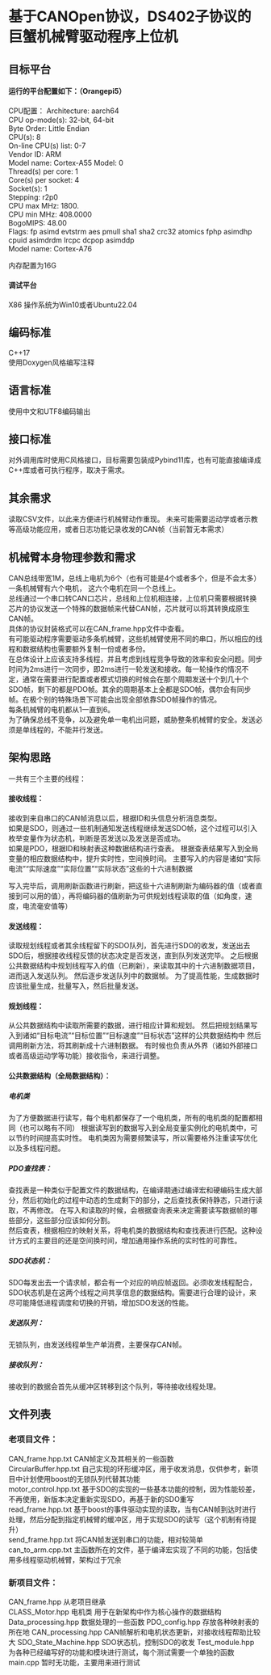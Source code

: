 # 基于CANOpen协议，DS402子协议的巨蟹机械臂驱动程序上位机


## 目标平台
#### 运行的平台配置如下：（Orangepi5）  
CPU配置：
Architecture:           aarch64  
  CPU op-mode(s):       32-bit, 64-bit  
  Byte Order:           Little Endian  
CPU(s):                 8  
  On-line CPU(s) list:  0-7  
Vendor ID:              ARM  
  Model name:           Cortex-A55
    Model:              0  
    Thread(s) per core: 1  
    Core(s) per socket: 4  
    Socket(s):          1  
    Stepping:           r2p0  
    CPU max MHz:        1800.  
    CPU min MHz:        408.0000  
    BogoMIPS:           48.00  
    Flags:              fp asimd evtstrm aes pmull sha1 sha2 crc32 atomics fphp asimdhp cpuid asimdrdm lrcpc dcpop asimddp  
  Model name:           Cortex-A76  

  内存配置为16G

#### 调试平台

X86 
操作系统为Win10或者Ubuntu22.04

## 编码标准
C++17  
使用Doxygen风格编写注释

## 语言标准
使用中文和UTF8编码输出

## 接口标准
对外调用库时使用C风格接口，目标需要包装成Pybind11库，也有可能直接编译成C++库或者可执行程序，取决于需求。

## 其余需求
读取CSV文件，以此来方便进行机械臂动作重现。
未来可能需要运动学或者示教等高级功能应用，或者日志功能记录收发的CAN帧（当前暂无本需求）

## 机械臂本身物理参数和需求
CAN总线带宽1M，总线上电机为6个（也有可能是4个或者多个，但是不会太多）一条机械臂有六个电机，
这六个电机在同一个总线上。  
总线通过一个串口转CAN口芯片，总线和上位机相连接，上位机只需要根据转换芯片的协议发送一个特殊的数据帧来代替CAN帧，芯片就可以将其转换成原生CAN帧。  
具体的协议封装格式可以在CAN_frame.hpp文件中查看。  
有可能驱动程序需要驱动多条机械臂，这些机械臂使用不同的串口，所以相应的线程和数据结构也需要额外复制一份或者多份。  
在总体设计上应该支持多线程，并且考虑到线程竞争导致的效率和安全问题。同步时间为2ms进行一次同步，即2ms进行一轮发送和接收。每一轮操作的情况不定，通常在需要进行配置或者模式切换的时候会在那个周期发送十个到几十个SDO帧，剩下的都是PDO帧。其余的周期基本上全都是SDO帧，偶尔会有同步帧。在极个别的特殊场景下可能会出现全部依靠SDO帧操作的情况。  
每条机械臂的电机都从1一直到6。  
为了确保总线不竞争，以及避免单一电机出问题，威胁整条机械臂的安全。发送必须是单线程的，不能并行发送。

## 架构思路
一共有三个主要的线程：  
#### 接收线程：
接收到来自串口的CAN帧消息以后，根据ID和头信息分析消息类型。  
如果是SDO，则通过一些机制通知发送线程继续发送SDO帧，这个过程可以引入枚举变量作为状态机，判断是否发送以及发送是否成功。  
如果是PDO，根据ID和映射表这种数据结构进行查表。
根据查表结果写入到全局变量的相应数据结构中，提升实时性，空间换时间。
主要写入的内容是诸如“实际电流”“实际速度”“实际位置”“实际状态”这些的十六进制数据

写入完毕后，调用刷新函数进行刷新，把这些十六进制刷新为编码器的值（或者直接到可以用的值），再将编码器的值刷新为可供规划线程读取的值（如角度，速度，电流毫安值等）
####  发送线程：
读取规划线程或者其余线程留下的SDO队列，首先进行SDO的收发，发送出去SDO后，根据接收线程反馈的状态决定是否发送，直到队列发送完毕。
之后根据公共数据结构中规划线程写入的值（已刷新），来读取其中的十六进制数据项目，进而送入发送队列。
然后逐步发送队列中的数据帧。
为了提高性能，生成数据时应该批量生成，批量写入，然后批量发送。

#### 规划线程：
从公共数据结构中读取所需要的数据，进行相应计算和规划。
然后把规划结果写入到诸如“目标电流”“目标位置”“目标速度”“目标状态”这样的公共数据结构中
然后调用刷新方法，将其刷新成十六进制数据。
有时候也负责从外界（诸如外部接口或者高级运动学等功能）接收指令，来进行调整。



#### 公共数据结构（全局数据结构）：
##### 电机类
为了方便数据进行读写，每个电机都保存了一个电机类，所有的电机类的配置都相同（也可以略有不同）
根据读写到的数据写入到全局变量实例化的电机类中，可以节约时间提高实时性。
电机类因为需要频繁读写，所以需要格外注重读写优化以及多线程问题。

##### PDO查找表：
查找表是一种类似于配置文件的数据结构，在编译期通过编译宏和硬编码生成大部分，然后初始化的过程中动态的生成剩下的部分，之后查找表保持静态，只进行读取，不再修改。
在写入和读取的时候，会根据查询表来决定需要读写数据帧的哪些部分，这些部分应该如何分割。  
然后查表，根据相应的映射关系，将电机类的数据结构和查找表进行匹配。这种设计方式的主要目的还是空间换时间，增加通用操作系统的实时性的可靠性。

##### SDO状态机：
SDO每发出去一个请求帧，都会有一个对应的响应帧返回。必须收发线程配合，SDO状态机是在这两个线程之间共享信息的数据结构。需要进行合理的设计，来尽可能降低进程调度和切换的开销，增加SDO发送的性能。

##### 发送队列：
无锁队列，由发送线程单生产单消费，主要保存CAN帧。

##### 接收队列：

接收到的数据会首先从缓冲区转移到这个队列，等待接收线程处理。



## 文件列表

### 老项目文件：
CAN_frame.hpp.txt   CAN帧定义及其相关的一些函数  
CircularBuffer.hpp.txt   自己实现的环形缓冲区，用于收发消息，仅供参考，新项目中计划使用boost的无锁队列代替其功能  
motor_control.hpp.txt  基于SDO的实现的一些基本功能的控制，因为性能较差，不再使用，新版本决定重新实现SDO，再基于新的SDO重写  
read_frame.hpp.txt   基于boost的事件驱动实现的读取，当有CAN帧到达时进行处理，然后分配到指定机械臂的缓冲区，用于实现SDO的读写（这个机制有待提升）  
send_frame.hpp.txt   将CAN帧发送到串口的功能，相对较简单  
can_to_arm.cpp.txt 主函数所在的文件，基于编译宏实现了不同的功能，包括使用多线程驱动机械臂，架构过于冗余  

### 新项目文件：
CAN_frame.hpp  从老项目继承    
CLASS_Motor.hpp 电机类 用于在新架构中作为核心操作的数据结构  
Data_processing.hpp 数据处理的一些函数
PDO_config.hpp 存放各种映射表的所在地
CAN_processing.hpp CAN帧解析和电机状态更新，对接收线程帮助比较大
SDO_State_Machine.hpp SDO状态机，控制SDO的收发
Test_module.hpp  为各种已经编写好的功能和模块进行测试，每个测试需要一个单独的函数  
main.cpp 暂时无功能，主要用来进行测试
